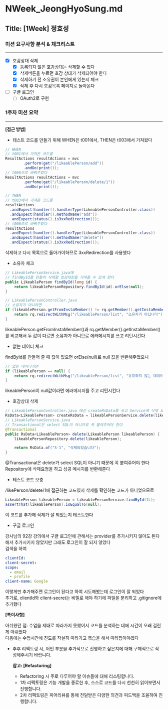 # NWeek_JeongHyoSung.md

## Title: [1Week] 정효성

### 미션 요구사항 분석 & 체크리스트

---

- [x] 호감상대 삭제
  - [x] 등록되지 않은 호감상대는 삭제할 수 없다 
  - [x] 삭제버튼을 누르면 호감 상대가 삭제되어야 한다
  - [x] 삭제하기 전 소유권이 본인에게 있는지 체크
  - [x] 삭제 후 다시 호감목록 페이지로 돌아온다
- [ ] 구글 로그인
  - [ ] OAuth2로 구현

### 1주차 미션 요약

---

**[접근 방법]**

- 테스트 코드를 만들기 위해 WHEN은 t001에서, THEN은 t003에서 가져왔다
```Java
// WHEN
// t001에서 가져온 코드를
ResultActions resultActions = mvc
        .perform(get("/likeablePerson/add"))
        .andDo(print());
// t006으로 바꿔주었다
ResultActions resultActions = mvc
        .perfome(get("/likeablePerson/delete/1"))
        .andDo(print());

// THEN
// t003에서 가져온 코드를
resultActions
  .andExpect(handler().handlerType(LikeablePersonController.class))
  .andExpect(handler().methodName("add"))
  .andExpect(status().is3xxRedirection());
// t006으로 바꿔주었다
resultActions
  .andExpect(handler().handlerType(LikeablePersonController.class))
  .andExpect(handler().methodName("delete"))
  .andExpect(status().is3xxRedirection());
```
삭제하고 다시 목록으로 돌아가야하므로 3xxRedirection를 사용했다

- 소유자 체크
```java
// LikeablePersonService.java에
// findById를 만들어 삭제할 호감대상을 가져올 수 있게 한다  
public LikeablePerson findById(long id) {
    return likeablePersonRepository.findById(id).orElse(null);
}

// LikeablePersonController.java
// 소유자가 아니라면
if (likeablePerson.getFromInstaMember() != rq.getMember().getInstaMember()) {
    return rq.redirectWithMsg("/likeablePerson/list", "소유자가 아닙니다");
}
```
likeablePerson.getFromInstaMember()과 rq.getMember().getInstaMember()를 비교해서
두 값이 다르면 소유자가 아니므로 에러메시지를 쓰고 리턴시킨다

- 없는 데이터 체크

findById를 만들어 줄 때 값이 없으면 orElse(null)로 null 값을 반환해주었으니
```java
// 없는 데이터라면
if (likeablePerson == null) {
    return rq.redirectWithMsg("/likeablePerson/list", "유효하지 않는 데이터입니다");
}
```
likeablePerson이 null값이라면 에러메시지를 주고 리턴시킨다

- 호감상대 삭제
```java
// LikeablePersonController.java 에선 createRsData를 쓰고 Service에 삭제 요청을 한다
RsData<LikeablePerson> createRsData = likeablePersonService.delete(likeablePerson);
// LikeablePersonService.java
// Transactional은 select SQL이 아니므로 꼭 붙여주어야 한다
@Transactional
public RsData<LikeablePerson> delete(LikeablePerson likeablePerson) {
    likeablePersonRepository.delete(likeablePerson);

    return RsData.of("S-1", "삭제되었습니다");
}
```
@Transactional은 delete가 select SQL이 아니기 때문에 꼭 붙여주어야 한다
Repository에 삭제요청을 하고 성공 메시지를 반환해준다

- 테스트 코드 보충

/likePerson/delete/1에 접근하는 코드였지 삭제를 확인하는 코드가 아니었으므로
```java
LikeablePerson likeablePerson = likeablePersonService.findById(1L);
assertThat(likeablePerson).isEqualTo(null);
```
이 코드를 추가해 삭제가 잘 되었는지 테스트한다

- 구글 로그인

강사님의 92강 강의에서 구글 로그인에 관해서는 provider를 추가시키지 않아도 된다해서 추가시키지 않았지만 그래도 로그인이 잘 되지 않았다  
검색을 하여
```yaml
clientId: 
client-secret: 
scope:
  - email
  - profile
client-name: Google
```
이렇게만 추가해주면 로그인이 된다고 하여 시도해봤는데 로그인이 잘 되었다  
추가로, clientId와 client-secret는 비밀로 해야 하기에 파일을 분리하고 .gitignore에 추가했다

**[특이사항]**

아쉬웠던 점: 수업을 제대로 따라가지 못했어서 코드를 분석하는 데에 시간이 오래 걸린게 아쉬웠다  
다음에는 수업시간에 진도를 착실히 따라가고 복습을 해서 따라잡아야겠다

- 추후 리팩토링 시, 어떤 부분을 추가적으로 진행하고 싶은지에 대해 구체적으로 작성해주시기 바랍니다.

  **참고: [Refactoring]**

    - Refactoring 시 주로 다루어야 할 이슈들에 대해 리스팅합니다.
    - 1차 리팩토링은 기능 개발을 종료한 후, 스스로 코드를 다시 천천히 읽어보면서 진행합니다.
    - 2차 리팩토링은 피어리뷰를 통해 전달받은 다양한 의견과 피드백을 조율하여 진행합니다.